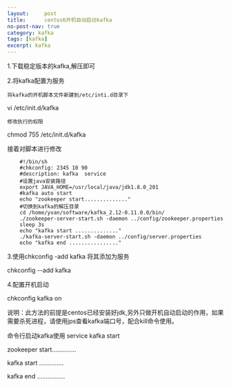 ```yaml
---
layout:     post
title:      centos6开机自动启动kafka
no-post-nav: true
category: kafka
tags: [kafka]
excerpt: kafka
---
```



1.下载稳定版本的kafka,解压即可

2.将kafka配置为服务

    将kafka的开机脚本文件新建到/etc/inti.d目录下

  vi /etc/init.d/kafka

    修改执行的权限 

chmod 755 /etc/init.d/kafka

   接着对脚本进行修改

        #!/bin/sh
		#chkconfig: 2345 10 90
		#description: kafka  service
		#设置java安装路径
		export JAVA_HOME=/usr/local/java/jdk1.8.0_201
		#kafka auto start
		echo "zookeeper start.............."
		#切换到kafka的解压目录
		cd /home/yvan/software/kafka_2.12-0.11.0.0/bin/
		./zookeeper-server-start.sh -daemon ../config/zookeeper.properties
		sleep 3s
		echo "kafka start .............."
		./kafka-server-start.sh -daemon ../config/server.properties
		echo "kafka end ................"
   
3.使用chkconfig -add kafka 将其添加为服务

chkconfig --add kafka

4.配置开机启动

chkconfig kafka on


说明：此方法的前提是centos已经安装好jdk,另外只做开机自动启动的作用，如果需要杀死进程，请使用jps查看kafka端口号，配合kill命令使用。

命令行启动kafka使用 service kafka start

zookeeper start..............

kafka start ..............

kafka end ................


